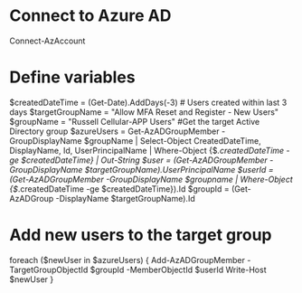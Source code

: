 # Connect to Azure AD
Connect-AzAccount

# Define variables
$createdDateTime = (Get-Date).AddDays(-3)  # Users created within last 3 days
$targetGroupName = "Allow MFA Reset and Register - New Users"
$groupName = "Russell Cellular-APP Users" #Get the target Active Directory group
$azureUsers = Get-AzADGroupMember -GroupDisplayName $groupName | Select-Object CreatedDateTime, DisplayName, Id, UserPrincipalName  | Where-Object {$_.createdDateTime -ge $createdDateTime} | Out-String
$user = (Get-AzADGroupMember -GroupDisplayName $targetGroupName).UserPrincipalName
$userId = (Get-AzADGroupMember -GroupDisplayName $groupname | Where-Object {$_.createdDateTime -ge $createdDateTime}).Id
$groupId = (Get-AzADGroup -DisplayName $targetGroupName).Id

# Add new users to the target group
foreach ($newUser in $azureUsers)
{
    Add-AzADGroupMember -TargetGroupObjectId $groupId -MemberObjectId $userId
    Write-Host $newUser
}

